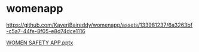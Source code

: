 # womenapp
https://github.com/KaveriBaireddy/womenapp/assets/133981237/6a3263bf-c5a7-44fe-8f05-e8d74dce1116

[WOMEN SAFETY APP.pptx](https://github.com/KaveriBaireddy/womenapp/files/13258654/WOMEN.SAFETY.APP.pptx)
